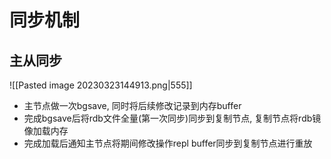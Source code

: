 # 同步机制

## 主从同步
![[Pasted image 20230323144913.png|555]]
- 主节点做一次bgsave, 同时将后续修改记录到内存buffer
- 完成bgsave后将rdb文件全量(第一次同步)同步到复制节点, 复制节点将rdb镜像加载内存
- 完成加载后通知主节点将期间修改操作repl buffer同步到复制节点进行重放